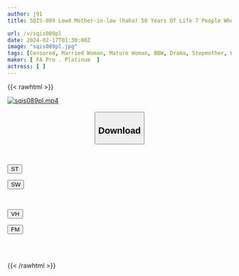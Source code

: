 ```yaml
---
author: j91
title: SQIS-089 Lewd Mother-in-law (haha) 50 Years Of Life 7 People Who Will Fuck Even If They Fall Into Hell

url: /v/sqis089pl
date: 2024-02-17T01:30:00Z
image: "sqis089pl.jpg"
tags: [Censored, Married Woman, Mature Woman, BBW, Drama, Stepmother, Huge Butt	]
maker: [ FA Pro . Platinum  ]
actress: [ ]
---
```



{{< rawhtml >}}

<div class="video" data-videoid="pYBj8JQ1jatr884">
    <a href="javascript:;">
        <img src="/v/sqis089pl/sqis089pl.jpg" width="WIDTH" height="HEIGHT" alt="sqis089pl.mp4" loading="lazy">
    </a>
</div>

<script type="text/javascript" src="https://j91.asia/asset/on-demand-st.js"></script>

<br>
  <link rel="stylesheet" href="https://j91.asia/asset/bs5.css">
  
  <center>
  <button class="btn btn-primary" type="button" data-bs-toggle="collapse" data-bs-target=".multi-collapse" aria-expanded="false" aria-controls="multiCollapseExample1 multiCollapseExample2"><h2>Download</h2></button></center>
</p>
<div class="row">
  <div class="col">
    <div class="collapse multi-collapse" id="multiCollapseExample1">
      <div class="card card-body">
	      	      <br>
<div class="buttons">  
<p><a href="https://streamtape.to/v/pYBj8JQ1jatr884" target="_blank"><button class="btn-hover color-3"><i class="fa fa-download"></i> ST</button></a></p>
<p><a href="https://cdnwish.com/bn8yxsmsvh7s" target="_blank"><button class="btn-hover color-2"><i class="fa fa-download"></i> SW</button></a></p></div>
    </div>
  </div>
</div>
  <div class="col">
    <div class="collapse multi-collapse" id="multiCollapseExample2">
      <div class="card card-body">
	      <br>
<div class="buttons">
<p><a href="javascript:;"><button class="btn-hover color-9"><i class="fa fa-download"></i> VH</button></a></p>
<p><a href="javascript:;"><button class="btn-hover color-8"><i class="fa fa-download"></i> FM</button></a></p></div>
<br><br>
      </div>
    </div>
  </div>
</div>

{{< /rawhtml >}}